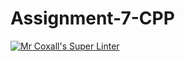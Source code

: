 # Assignment-7-CPP

[![Mr Coxall's Super Linter](https://github.com/Cameron-Diedrich/Assignment-7-CPP/workflows/Mr%20Coxall's%20Super%20Linter/badge.svg)](https://github.com/Cameron-Diedrich/Assignment-7-CPP/actions/)
